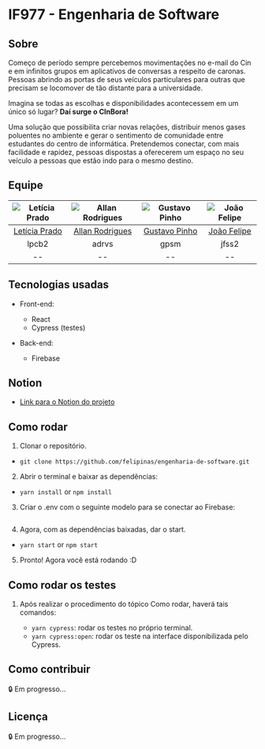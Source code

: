 # IF977 - Engenharia de Software

## Sobre
Começo de período sempre percebemos movimentações no e-mail do Cin e em infinitos grupos em aplicativos de conversas a respeito de caronas. Pessoas abrindo as portas de seus veículos particulares para outras que precisam se locomover de tão distante para a universidade.

Imagina se todas as escolhas e disponibilidades acontecessem em um único só lugar?
**Daí surge o CInBora!**

Uma solução que possibilita criar novas relações, distribuir menos gases poluentes no ambiente e gerar o sentimento de comunidade entre estudantes do centro de informática.
Pretendemos conectar, com mais facilidade e rapidez, pessoas dispostas a oferecerem um espaço no seu veículo a pessoas que estão indo para o mesmo destino.

## Equipe

| ![Letícia Prado](https://i.imgur.com/3i4cvX3.png) | ![Allan Rodrigues](https://i.imgur.com/1HkFoOK.png) | ![Gustavo Pinho](https://i.imgur.com/8iMqLLi.png) | ![João Felipe](https://i.imgur.com/TnW0DC8.png) |
|:---------------------:|:---------------------:|:---------------------:|:---------------------:|
| [Letícia Prado](https://github.com/leticiapcb) | [Allan Rodrigues](https://github.com/allanrr) | [Gustavo Pinho](https://github.com/gustavopsm) | [João Felipe](https://github.com/felipinas) |
|lpcb2|adrvs|gpsm|jfss2|
|--|--|--|--|


## Tecnologias usadas

* Front-end:
    * React
    * Cypress (testes)

* Back-end:
    * Firebase

## Notion

* [Link para o Notion do projeto](https://fishy-teal-286.notion.site/IF977-CInbora-ce6aad2098ad423fa3d0336d83dd057c)

## Como rodar

1. Clonar o repositório.

  * `git clone https://github.com/felipinas/engenharia-de-software.git`

2. Abrir o terminal e baixar as dependências:

  * `yarn install` or `npm install`

3. Criar o .env com o seguinte modelo para se conectar ao Firebase:

```

```

4. Agora, com as dependências baixadas, dar o start.

 * `yarn start` or `npm start`

5. Pronto! Agora você está rodando :D

## Como rodar os testes

1. Após realizar o procedimento do tópico Como rodar, haverá tais comandos:

   * `yarn cypress`: rodar os testes no próprio terminal.
   * `yarn cypress:open`: rodar os teste na interface disponibilizada pelo Cypress.

## Como contribuir

:lock: Em progresso...
## Licença

:lock: Em progresso...
